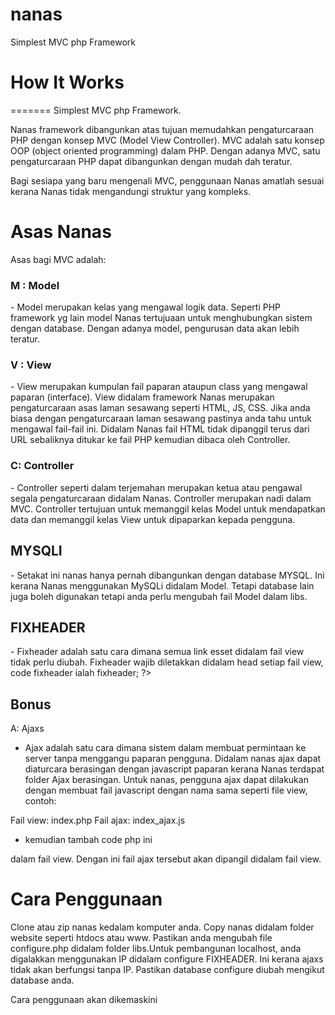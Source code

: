 nanas
=====

Simplest MVC php Framework

<h1>How It Works</h1>
=======
Simplest MVC php Framework.

Nanas framework dibangunkan atas tujuan memudahkan pengaturcaraan PHP dengan konsep MVC (Model View Controller). MVC adalah satu konsep OOP (object oriented programming) dalam PHP. Dengan adanya MVC, satu pengaturcaraan PHP dapat dibangunkan dengan mudah dah teratur.

Bagi sesiapa yang baru mengenali MVC, penggunaan Nanas amatlah sesuai kerana Nanas tidak mengandungi struktur yang kompleks. 

<h1>Asas Nanas</h1>

Asas bagi MVC adalah:

<h3>M : Model</h3>
- Model merupakan kelas yang mengawal logik data. Seperti PHP framework yg lain model Nanas tertujuaan untuk menghubungkan sistem dengan database. Dengan adanya model, pengurusan data akan lebih teratur.

<h3>V : View</h3>
- View merupakan kumpulan fail paparan ataupun class yang mengawal paparan (interface). View didalam framework Nanas merupakan pengaturcaraan asas laman sesawang seperti HTML, JS, CSS. Jika anda biasa dengan pengaturcaraan laman sesawang pastinya anda tahu untuk mengawal fail-fail ini. Didalam Nanas fail HTML tidak dipanggil terus dari URL sebaliknya ditukar ke fail PHP kemudian dibaca oleh Controller.

<h3>C: Controller</h3>
- Controller seperti dalam terjemahan merupakan ketua atau pengawal segala pengaturcaraan didalam Nanas. Controller merupakan nadi dalam MVC. Controller tertujuan untuk memanggil kelas Model untuk mendapatkan data dan memanggil kelas View untuk dipaparkan kepada pengguna.

<h2>MYSQLI</h2>
- Setakat ini nanas hanya pernah dibangunkan dengan database MYSQL. Ini kerana Nanas menggunakan MySQLi didalam Model. Tetapi database lain juga boleh digunakan tetapi anda perlu mengubah fail Model dalam libs.

<h2>FIXHEADER</h2>
- Fixheader adalah satu cara dimana semua link esset didalam fail view tidak perlu diubah. Fixheader wajib diletakkan didalam head setiap fail view, code fixheader ialah <?= $this->fixheader; ?>

<h2>Bonus</h2>

A: Ajaxs
- Ajax adalah satu cara dimana sistem dalam membuat permintaan ke server tanpa menggangu paparan pengguna. Didalam nanas ajax dapat diaturcara berasingan dengan javascript paparan kerana Nanas terdapat folder Ajax berasingan. Untuk nanas, pengguna ajax dapat dilakukan dengan membuat fail javascript dengan nama sama seperti file view, contoh: 

Fail view: index.php
Fail ajax: index_ajax.js

- kemudian tambah code php ini <?= $ajax; ?> 

dalam fail view. Dengan ini fail ajax tersebut akan dipangil didalam fail view.

<h1>Cara Penggunaan</h1>

Clone atau zip nanas kedalam komputer anda. Copy nanas didalam folder website seperti htdocs atau www. Pastikan anda mengubah file configure.php didalam folder libs.Untuk pembangunan localhost, anda digalakkan menggunakan IP didalam configure FIXHEADER. Ini kerana ajaxs tidak akan berfungsi tanpa IP. Pastikan database configure diubah mengikut database anda.

Cara penggunaan akan dikemaskini 
